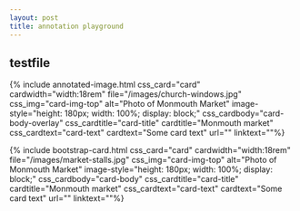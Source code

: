 ```yaml
---
layout: post
title: annotation playground
---
```


## testfile

{% include annotated-image.html css_card="card" cardwidth="width:18rem" 
file="/images/church-windows.jpg" 
css_img="card-img-top"
alt="Photo of Monmouth Market"
image-style="height: 180px; width: 100%; display: block;"
css_cardbody="card-body-overlay"
css_cardtitle="card-title"
cardtitle="Monmouth market"
css_cardtext="card-text"
cardtext="Some card text"
url=""
linktext=""%}

{% include bootstrap-card.html css_card="card" cardwidth="width:18rem" 
file="/images/market-stalls.jpg" 
css_img="card-img-top"
alt="Photo of Monmouth Market"
image-style="height: 180px; width: 100%; display: block;"
css_cardbody="card-body"
css_cardtitle="card-title"
cardtitle="Monmouth market"
css_cardtext="card-text"
cardtext="Some card text"
url=""
linktext=""%}
